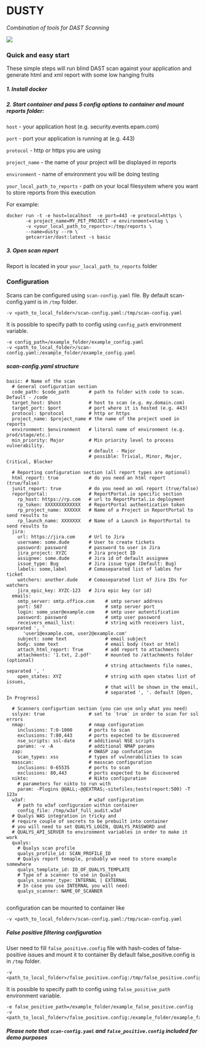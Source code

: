 # DUSTY 
*Combination of tools for DAST Scanning*

[![](https://dockerbuildbadges.quelltext.eu/status.svg?organization=getcarrier&repository=dast)](https://hub.docker.com/r/getcarrier/dast/builds/)

### Quick and easy start
These simple steps will run blind DAST scan against your application and generate html and xml report with some low hanging fruits

##### 1. Install docker
 
##### 2. Start container and pass 5 config options to container and mount reports folder:

`host` - your application host (e.g. security.events.epam.com)

`port` - port your application is running at (e.g. 443)

`protocol` - http or https you are using

`project_name` - the name of your project will be displayed in reports

`environment` - name of environment you will be doing testing

`your_local_path_to_reports` - path on your local filesystem where you want to store reports from this execution

For example:

``` 
docker run -t -e host=localhost  -e port=443 -e protocol=https \
       -e project_name=MY_PET_PROJECT -e environment=stag \
       -v <your_local_path_to_reports>:/tmp/reports \
       --name=dusty --rm \
       getcarrier/dast:latest -s basic
```

##### 3. Open scan report
Report is located in your `your_local_path_to_reports` folder

### Configuration
Scans can be configured using `scan-config.yaml` file.
By default scan-config.yaml is in `/tmp` folder.
```
-v <path_to_local_folder>/scan-config.yaml:/tmp/scan-config.yaml
```
It is possible to specify path to config using `config_path` environment variable.
```
-e config_path=/example_folder/example_config.yaml
-v <path_to_local_folder>/scan-config.yaml:/example_folder/example_config.yaml
``` 

##### scan-config.yaml structure
```
basic: # Name of the scan
  # General configuration section
  code_path: $code_path       # path to folder with code to scan. Default - /code
  target_host: $host          # host to scan (e.g. my.domain.com)
  target_port: $port          # port where it is hosted (e.g. 443)
  protocol: $protocol         # http or https
  project_name: $project_name # the name of the project used in reports
  environment: $environment   # literal name of environment (e.g. prod/stage/etc.)
  min_priority: Major         # Min priority level to process vulnerability.
                              # default - Major
                              # possible: Trivial, Minor, Major, Critical, Blocker
  
  # Reporting configuration section (all report types are optional)
  html_report: true           # do you need an html report (true/false)
  junit_report: true          # do you need an xml report (true/false)
  reportportal:               # ReportPortal.io specific section
    rp_host: https://rp.com   # url to ReportPortal.io deployment 
    rp_token: XXXXXXXXXXXXX   # ReportPortal authentication token
    rp_project_name: XXXXXX   # Name of a Project in ReportPortal to send results to
    rp_launch_name: XXXXXXX   # Name of a Launch in ReportPortal to send results to
  jira:
    url: https://jira.com     # Url to Jira
    username: some.dude       # User to create tickets
    password: password        # password to user in Jira
    jira_project: XYZC        # Jira project ID
    assignee: some.dude       # Jira id of default assignee
    issue_type: Bug           # Jira issue type (Default: Bug)
    labels: some,label        # Comaseparated list of lables for ticket
    watchers: another.dude    # Comaseparated list of Jira IDs for watchers
    jira_epic_key: XYZC-123   # Jira epic key (or id)
  emails:
    smtp_server: smtp.office.com    # smtp server address
    port: 587                       # smtp server port
    login: some_user@example.com    # smtp user autentification
    password: password              # smtp user password
    receivers_email_list:           # string with receivers list, separated ', '
      'user1@example.com, user2@example.com' 
    subject: some text              # email subject
    body: some text                 # email body (text or html)
    attach_html_report: True        # add report to attachments
    attachments: '1.txt, 2.pdf'     # mounted to /attachments folder (optional)
                                    # string attachments file names, separated ', '
    open_states: XYZ                # string with open states list of issues,
                                    # that will be shown in the email,
                                    # separated ', '. default [Open, In Progress]
      
  # Scanners configurtion section (you can use only what you need)
  sslyze: true                # set to `true` in order to scan for ssl errors
  nmap:                       # nmap configuration
    inclusions: T:0-1000      # ports to scan
    exclusions: T:80,443      # ports expected to be discovered 
    nse_scripts: ssl-date     # additional NSE scripts 
    params: -v -A             # additional NMAP params
  zap:                        # OWASP zap confutation
    scan_types: xss           # types of vulnerabilities to scan
  masscan:                    # masscan configuration
    inclusions: 0-65535       # ports to scan
    exclusions: 80,443        # ports expected to be discovered
  nikto:                      # Nikto configuration
    # parameters for nikto to run with
    param: -Plugins @@ALL;-@@EXTRAS;-sitefiles;tests(report:500) -T 123x
  w3af:                       # w3af configuration
    # path to w3af configuraion within container
    config_file: /tmp/w3af_full_audit.w3af
  # Qualys WAS integration in tricky and 
  # require couple of secrets to be prebuilt into container
  # you will need to set QUALYS_LOGIN, QUALYS_PASSWORD and
  # QUALYS_API_SERVER to environment variables in order to make it work  
  qualys:
    # Qualys scan profile
    qualys_profile_id: SCAN_PROFILE_ID 
    # Qualys report temaple, probably we need to store example somewhere
    qualys_template_id: ID_OF_QUALYS_TEMPLATE 
    # Type of a scanner to use in Qualys
    qualys_scanner_type: INTERNAL | EXTERNAL 
    # In case you use INTERNAL you will need:
    qualys_scanner: NAME_OF_SCANNER
  
```
configuration can be mounted to container like 
```
-v <path_to_local_folder>/scan-config.yaml:/tmp/scan-config.yaml
```

##### False positive filtering configuration
User need to fill `false_positive.config` file with hash-codes of false-positive issues and mount it to container
By default false_positive.config is in `/tmp` folder.
```
-v <path_to_local_folder>/false_positive.config:/tmp/false_positive.config
```
It is possible to specify path to config using `false_positive_path` environment variable. 
```
-e false_positive_path=/example_folder/example_false_positive.config
-v <path_to_local_folder>/false_positive.config:/example_folder/example_false_positive.config
```

##### Please note that `scan-config.yaml` and `false_positive.config` included for demo purposes

